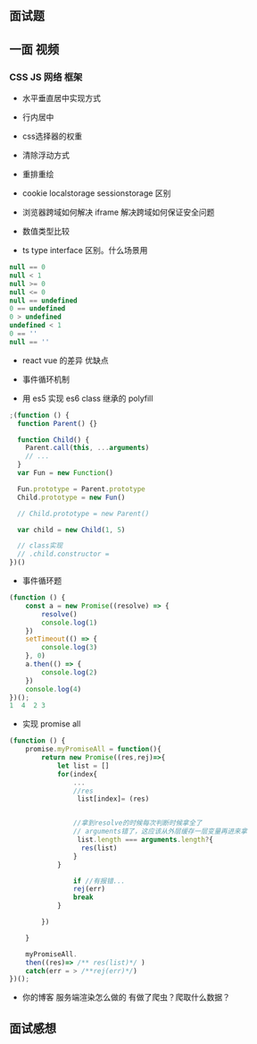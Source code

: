 ## 面试题

## 一面 视频

### CSS JS 网络 框架

- 水平垂直居中实现方式
- 行内居中
- css选择器的权重
- 清除浮动方式 

- 重排重绘
- cookie localstorage sessionstorage 区别
- 浏览器跨域如何解决 iframe 解决跨域如何保证安全问题

- 数值类型比较

- ts type interface 区别。什么场景用

```js
null == 0
null < 1
null >= 0
null <= 0
null == undefined
0 == undefined
0 > undefined
undefined < 1
0 == ''
null == ''
```

- react vue 的差异 优缺点

- 事件循环机制

- 用 es5 实现 es6 class 继承的 polyfill

```js
;(function () {
  function Parent() {}

  function Child() {
    Parent.call(this, ...arguments)
    // ...
  }
  var Fun = new Function()

  Fun.prototype = Parent.prototype
  Child.prototype = new Fun()

  // Child.prototype = new Parent()

  var child = new Child(1, 5)

  // class实现
  // .child.constructor =
})()
```

- 事件循环题

```js
(function () {
    const a = new Promise((resolve) => {
        resolve()
        console.log(1)
    })
    setTimeout(() => {
        console.log(3)
    }, 0)
    a.then(() => {
        console.log(2)
    })
    console.log(4)
})();
1  4  2 3
```

- 实现 promise all

```js
(function () {
    promise.myPromiseAll = function(){
        return new Promise((res,rej)=>{
            let list = []
            for(index{
                ...
                //res
                 list[index]= (res)


                //拿到resolve的时候每次判断时候拿全了
                // arguments错了，这应该从外层缓存一层变量再进来拿
                 list.length === arguments.length?{
                  res(list)
                }
            }

                if //有报错...
                rej(err)
                break
            }

        })

    }

    myPromiseAll.
    then((res)=> /** res(list)*/ )
    catch(err = > /**rej(err)*/)
})();

```

- 你的博客 服务端渲染怎么做的 有做了爬虫？爬取什么数据？

## 面试感想
